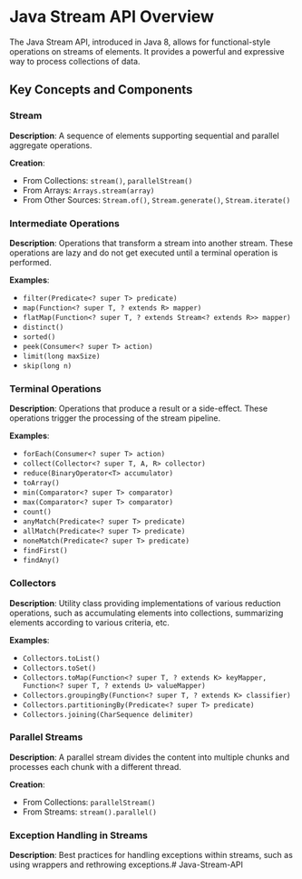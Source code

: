 # Java Stream API Overview

The Java Stream API, introduced in Java 8, allows for functional-style operations on streams of elements. It provides a powerful and expressive way to process collections of data.

## Key Concepts and Components

### Stream
**Description**: A sequence of elements supporting sequential and parallel aggregate operations.

**Creation**:
- From Collections: `stream()`, `parallelStream()`
- From Arrays: `Arrays.stream(array)`
- From Other Sources: `Stream.of()`, `Stream.generate()`, `Stream.iterate()`

### Intermediate Operations
**Description**: Operations that transform a stream into another stream. These operations are lazy and do not get executed until a terminal operation is performed.

**Examples**:
- `filter(Predicate<? super T> predicate)`
- `map(Function<? super T, ? extends R> mapper)`
- `flatMap(Function<? super T, ? extends Stream<? extends R>> mapper)`
- `distinct()`
- `sorted()`
- `peek(Consumer<? super T> action)`
- `limit(long maxSize)`
- `skip(long n)`

### Terminal Operations
**Description**: Operations that produce a result or a side-effect. These operations trigger the processing of the stream pipeline.

**Examples**:
- `forEach(Consumer<? super T> action)`
- `collect(Collector<? super T, A, R> collector)`
- `reduce(BinaryOperator<T> accumulator)`
- `toArray()`
- `min(Comparator<? super T> comparator)`
- `max(Comparator<? super T> comparator)`
- `count()`
- `anyMatch(Predicate<? super T> predicate)`
- `allMatch(Predicate<? super T> predicate)`
- `noneMatch(Predicate<? super T> predicate)`
- `findFirst()`
- `findAny()`

### Collectors
**Description**: Utility class providing implementations of various reduction operations, such as accumulating elements into collections, summarizing elements according to various criteria, etc.

**Examples**:
- `Collectors.toList()`
- `Collectors.toSet()`
- `Collectors.toMap(Function<? super T, ? extends K> keyMapper, Function<? super T, ? extends U> valueMapper)`
- `Collectors.groupingBy(Function<? super T, ? extends K> classifier)`
- `Collectors.partitioningBy(Predicate<? super T> predicate)`
- `Collectors.joining(CharSequence delimiter)`

### Parallel Streams
**Description**: A parallel stream divides the content into multiple chunks and processes each chunk with a different thread.

**Creation**:
- From Collections: `parallelStream()`
- From Streams: `stream().parallel()`

### Exception Handling in Streams
**Description**: Best practices for handling exceptions within streams, such as using wrappers and rethrowing exceptions.# Java-Stream-API
